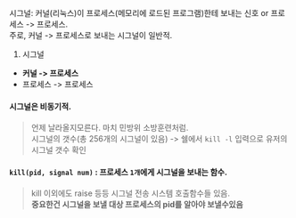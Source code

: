 
시그널: 커널(리눅스)이 프로세스(메모리에 로드된 프로그램)한테 보내는 신호 or 프로세스 -> 프로세스.  
주로, 커널 -> 프로세스로 보내는 시그널이 일반적.  

1. 시그널
+ **커널 -> 프로세스**
+ 프로세스 -> 프로세스

#### 시그널은 비동기적.  
> 언제 날라올지모른다. 마치 민방위 소방훈련처럼.  
> 시그널의 갯수(총 256개의 시그널이 있음) ->  쉘에서 `kill -l` 입력으로 유저의 시그널 갯수 확인  

#### `kill(pid, signal num)` : 프로세스 `1개`에게 시그널을 보내는 함수.  
> kill 이외에도 raise 등등 시그널 전송 시스템 호출함수들 있음.  
> **중요한건 시그널을 보낼 대상 프로세스의 pid를 알아야 보낼수있음**  



